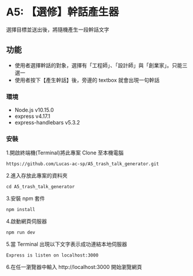 # A5: 【選修】幹話產生器 

選擇目標並送出後，將隨機產生一段幹話文字

## 功能

- 使用者選擇幹話的對象，選擇有「工程師」、「設計師」與「創業家」。只能三選一
- 使用者按下【產生幹話】後，旁邊的 textbox 就會出現一句幹話

### 環境

- Node.js v10.15.0
- express v4.17.1
- express-handlebars v5.3.2

### 安裝

1.開啟終端機(Terminal)將此專案 Clone 至本機電腦

`https://github.com/Lucas-ac-sp/A5_trash_talk_generator.git`

2.進入存放此專案的資料夾

`cd A5_trash_talk_generator`

3.安裝 npm 套件

`npm install`

4.啟動網頁伺服器

`npm run dev`

5.當 Terminal 出現以下文字表示成功連結本地伺服器

`Express is listen on localhost:3000`

6.在任一瀏覽器中輸入 http://localhost:3000 開始瀏覽網頁
